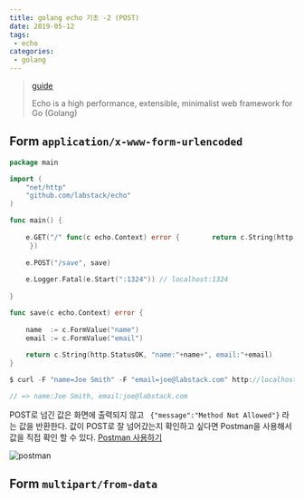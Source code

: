 ```yaml
---
title: golang echo 기초 -2 (POST)
date: 2019-05-12
tags:
 - echo
categories:
 - golang
---
```




> [guide](<https://echo.labstack.com/guide>)
>
> Echo is a high performance, extensible, minimalist web framework for Go (Golang)



## Form `application/x-www-form-urlencoded`



```go
package main

import (
	"net/http"
	"github.com/labstack/echo"
)

func main() {
    
    e.GET("/" func(c echo.Context) error {        return c.String(http.StatusOK, "Hello World!")
     })  
    
    e.POST("/save", save)
    
    e.Logger.Fatal(e.Start(":1324")) // localhost:1324
   
}

func save(c echo.Context) error {
    
    name  := c.FormValue("name") 
    email := c.FormValue("email")
    
    return c.String(http.StatusOK, "name:"+name+", email:"+email)
}
```



```go
$ curl -F "name=Joe Smith" -F "email=joe@labstack.com" http://localhost:1324/save

// => name:Joe Smith, email:joe@labstack.com
```



POST로 넘긴 값은 화면에 출력되지 않고 ` {"message":"Method Not Allowed"}` 라는 값을 반환한다. 값이 POST로 잘 넘어갔는지 확인하고 싶다면 Postman을 사용해서 값을 직접 확인 할 수 있다. [Postman 사용하기](https://ychaeeun.github.io/web/web-postman/)



![postman]({{site.url}}{{site.baseurl}}/assets/images/postman-2.png)





## Form `multipart/from-data`



